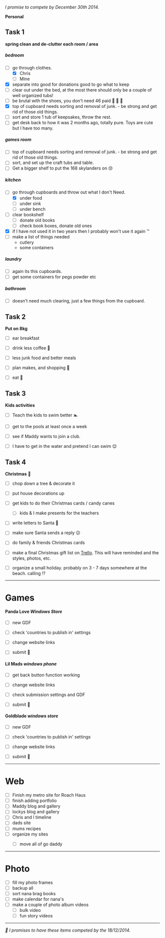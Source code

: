 *I promise to compete by December 30th 2014.*

**Personal**
## Task 1
**spring clean and de-clutter each room / area**
##### bedroom
- [ ] go through clothes.
  - [x] Chris
  - [ ] Mine
- [x] separate into good for donations good to go what to keep
- [ ] clear out under the bed, at the most there should only be a couple of well organized tubs!
- [ ] be brutal with the shoes, you don't need 46 paid 👡 👟 👞 
- [x] top of cupboard needs sorting and removal of junk. - be strong and get rid of those old things.
- [ ] sort and store 1 tub of keepsakes, throw the rest.
- [ ] get desk back to how it was 2 months ago, totally pure. Toys are cute but I have too many.

##### games room
- [ ] top of cupboard needs sorting and removal of junk. - be strong and get rid of those old things.
- [ ] sort, and set up the craft tubs and table.
- [ ] Get a bigger shelf to put the 168 skylanders on 😒 

##### kitchen
- [ ] go through cupboards and throw out what I don't Need. 
  - [x] under food
  - [ ] under sink
  - [ ] under bench
- [ ] clear bookshelf
  - [ ] donate old books
  - [ ] check book boxes, donate old ones
- [x] if I have not used it in two years then I probably won't use it again ™ 
- [ ] make a list of things needed 
     * cutlery
     * some containers

##### laundry
- [ ] again its this cupboards.
- [ ] get some containers for pegs powder etc

##### bathroom
- [ ] doesn't need much clearing, just a few things from the cupboard.



## Task 2
**Put on 8kg**

- [ ] ear breakfast
- [ ] drink less coffee 🍵
- [ ] less junk food and better meals
- [ ] plan makes, and shopping 🏬 
- [ ] eat 🍴 



## Task 3
**Kids activities**

- [ ] Teach the kids to swim better 🏊
- [ ] get to the pools at least once a week
- [ ] see if Maddy wants to join a club.
- [ ] I have to get in the water and pretend I can swim 😌

  
## Task 4
**Christmas** 🎄

- [ ] chop down a tree & decorate it 
- [ ] put house decorations up

- [ ] get kids to do their Christmas cards / candy canes
  - [ ] kids & I make presents for the teachers

- [ ] write letters to Santa 🎅
- [ ] make sure Santa sends a reply 😉
- [ ] do family & friends Christmas cards

- [ ] make a final Christmas gift list on [Trello](http://trello.com). This will have reminded and the styles, photos, etc.
- [ ] organize a small holiday. probably on 3 - 7 days somewhere at the beach. calling ⁉ 


---



# Games

#### Panda Love *Windows Store*
- [ ] new GDF
- [ ] check 'countries to publish in' settings
- [ ] change website links
- [ ] submit 🌟



#### Lil Mads *windows phone*
- [ ] get back button function working
- [ ] change website links
- [ ] check submission settings and GDF
- [ ] submit 🌟



#### Goldblade *windows store*
- [ ] new GDF
- [ ] check 'countries to publish in' settings
- [ ] change website links
- [ ] submit 🌟


---

# Web

- [ ] Finish my metro site for Roach Haus 
- [ ] finish adding portfolio
- [ ] Maddy blog and gallery
- [ ] lockys blog and gallery
- [ ] Chris and I timeline
- [ ] dads site
- [ ] mums recipes
- [ ] organize my sites
  - [ ] move all of go daddy


---

# Photo
- [ ] fill my photo frames
- [ ] backup all
- [ ] sort nana brag books
- [ ] make calendar for nana's
- [ ] make a couple of photo album videos 
  - [ ] bulk video
  - [ ] fun story videos

---

*📢 I promises to have these items competed by the 18/12/2014.*
